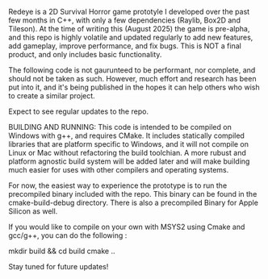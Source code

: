 Redeye is a 2D Survival Horror game prototyle I developed over the past few months in C++, with only a few dependencies (Raylib, Box2D and Tileson).
At the time of writing this (August 2025) the game is pre-alpha, and this repo is highly volatile and updated regularly to add new features, add gameplay, improve performance, and fix bugs. This is NOT a final product, and only includes basic functionality. 


The following code is not gaurunteed to be performant, nor complete, and should not be taken as such. However, much effort and research has been put into it, and it's being published in the hopes it can help others who wish to create a similar project.

Expect to see regular updates to the repo.

BUILDING AND RUNNING:
This code is intended to be compiled on Windows with g++, and requires CMake. It includes statically compiled libraries that are platform specific to Windows, and it will not compile on Linux or Mac without refactoring the build toolchian. 
A more rubust and platform agnostic build system will be added later and will make building much easier for uses with other compilers and operating systems. 

For now, the easiest way to experience the prototype is to run the precompiled binary included with the repo. This binary can be found in the cmake-build-debug directory. There is also a precompiled Binary for Apple Silicon as well. 

If you would like to compile on your own with MSYS2 using Cmake and gcc/g++, you can do the following :

mkdir build && cd build
cmake ..

Stay tuned for future updates!
